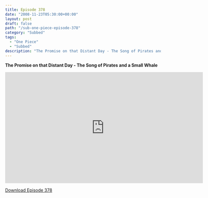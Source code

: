 ```yaml
---
title: Episode 378
date: "2008-11-23T05:30:00+00:00"
layout: post
draft: false
path: "/sub-one-piece-episode-378"
category: "Subbed"
tags:
  - "One Piece"
  - "Subbed"
description: "The Promise on that Distant Day - The Song of Pirates and a Small Whale"
---
```


**The Promise on that Distant Day - The Song of Pirates and a Small Whale**

<iframe width="640" height="360" src="https://www.rapidvideo.com/e/FXV0UCXIS1" frameborder="0" marginwidth=0 marginheight=0 scrolling=no allowfullscreen></iframe>

<a href="http://ouo.io/qs/eCodkFEQ?s=https://rapidvid.to/d/https://www.rapidvideo.com/e/FXV0UCXIS1">Download Episode 378</a>
